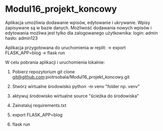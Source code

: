 # Modul16_projekt_koncowy

Aplikacja umożliwia dodawanie wpisów, edytowanie i ukrywanie. Wpisy zapisywane są w bazie danych.
Możliwość dodawania nowych wpisów i edytowania możliwa jest tylko dla zalogowanego użytkownika:
login: admin
hasło: admin123

Aplikacja przygotowana do uruchomienia w replit:
-> export FLASK_APP=blog
-> flask run

W celu pobrania aplikacji i uruchomienia lokalnie:
1. Pobierz repozytorium
    git clone git@github.com:piotrsobala/Modul16_projekt_koncowy.git

2. Stwórz wirtualne środowisko
    python -m venv "folder np. venv"

3. aktywuj środowisko wirtualne
    source "ścieżka do środowiska"

4. Zainstaluj requirements.txt

5. export FLASK_APP=blog

6. flask run